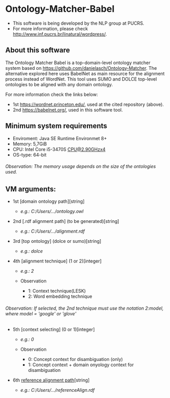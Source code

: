 # Ontology-Matcher-Babel

  * This software is being developed by the NLP group at PUCRS.
  * For more information, please check http://www.inf.pucrs.br/linatural/wordpress/.

## About this software

  The Ontology Matcher Babel is a top-domain-level ontology matcher system
 based on https://github.com/danielasch/Ontology-Matcher. The alternative 
 explored here uses BabelNet as main resource for the alignment process
 instead of WordNet. This tool uses SUMO and DOLCE top-level ontologies to
 be aligned with any domain ontology.
 
  For more information check the links below:
 * 1st https://wordnet.princeton.edu/, used at the cited repository (above).
 * 2nd https://babelnet.org/, used in this software tool.
 
## Minimum system requirements
  
  * Enviroment: Java SE Runtime Environmet 8+
  * Memory:     5,7GiB
  * CPU:        Intel Core i5-3470S CPU@2.90GHzx4
  * OS-type:    64-bit
  
  ###### Observation: The memory usage depends on the size of the ontologies used.
  
## VM arguments:				       
 
  * 1st [domain ontology path][string]
	* _e.g.: C:/Users/.../ontology.owl_

  * 2nd [.rdf alignment path] (to be generated)[string]
	* _e.g.: C:/Users/.../alignment.rdf_

  * 3rd [top ontology] (dolce or sumo)[string]
	* _e.g.: dolce_

  * 4th [alignment technique] (1 or 2)[integer]
	* _e.g.: 2_
        
	* Observation
		* 1:  Context technique(LESK)
		* 2:  Word embedding technique
  ###### Observation: If selected, the 2nd technique must use the notation _2:model_, where model = 'google' or 'glove'

  * 5th [context selecting] (0 or 1)[integer]
	* _e.g.: 0_

	* Observation
		* 0:  Concept context for disambiguation (only)
		* 1:  Concept context + domain onyology context for disambiguation

  * 6th [reference alignment path](optional)[string]
  	* _e.g.: C:/Users/.../referenceAlign.rdf_
